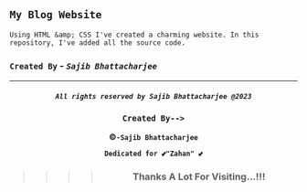 ## `My Blog Website`
```
Using HTML &amp; CSS I've created a charming website. In this repository, I've added all the source code.
```



### `Created By` - _`Sajib Bhattacharjee`_

---

<div 
align="center">

##### `All rights reserved by Sajib Bhattacharjee @2023`

### `Created By-->`

**&copy;`-Sajib Bhattacharjee`**

**`Dedicated for 💕"Zahan" 💕`**

> > > > ### Thanks A Lot For Visiting...!!!

</div>
